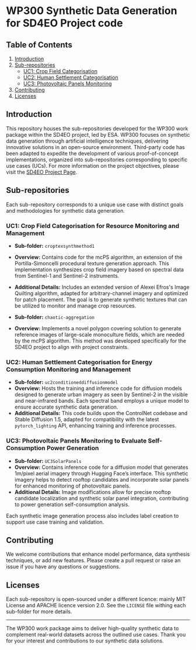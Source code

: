 # WP300 Synthetic Data Generation for SD4EO Project code

## Table of Contents

1. [Introduction](#introduction)
2. [Sub-repositories](#sub-repositories)
   - [UC1: Crop Field Categorisation](#uc1-crop-field-categorisation)
   - [UC2: Human Settlement Categorisation](#uc2-human-settlement-categorisation)
   - [UC3: Photovoltaic Panels Monitoring](#uc3-photovoltaic-panels-monitoring)
5. [Contributing](#contributing)
6. [Licenses](#license)


## Introduction

This repository houses the sub-repositories developed for the WP300 work package within the SD4EO project, led by ESA. WP300 focuses on synthetic data generation through artificial intelligence techniques, delivering innovative solutions in an open-source environment. Third-party code has been adapted to expedite the development of various proof-of-concept implementations, organized into sub-repositories corresponding to specific use cases (UCs). For more information on the project objectives, please visit the [SD4EO Project Page](https://eo4society.esa.int/projects/sd4eo/).


## Sub-repositories

Each sub-repository corresponds to a unique use case with distinct goals and methodologies for synthetic data generation.

### UC1: Crop Field Categorisation for Resource Monitoring and Management

- **Sub-folder:** `croptexsynthmethod1`
- **Overview:** Contains code for the mcPS algorithm, an extension of the Portilla-Simoncelli procedural texture generation approach. This implementation synthesizes crop field imagery based on spectral data from Sentinel-1 and Sentinel-2 instruments.
- **Additional Details:** Includes an extended version of Alexei Efros's Image Quilting algorithm, adapted for arbitrary-channel imagery and optimized for patch placement. The goal is to generate synthetic textures that can be utilized to monitor and manage crop resources.

- **Sub-folder:** `chaotic-aggregation`
- **Overview:** Implements a novel polygon covering solution to generate reference images of large-scale monoculture fields, which are needed by the mcPS algorithm. This method was developed specifically for the SD4EO project to align with project constraints.

### UC2: Human Settlement Categorisation for Energy Consumption Monitoring and Management

- **Sub-folder:** `uc2conditioneddiffusionmodel`
- **Overview:** Hosts the training and inference code for diffusion models designed to generate urban imagery as seen by Sentinel-2 in the visible and near-infrared bands. Each spectral band employs a unique model to ensure accurate synthetic data generation.
- **Additional Details:** This code builds upon the ControlNet codebase and Stable Diffusion 1.5, adapted for compatibility with the latest `pytorch_lighting` API, enhancing training and inference processes.

### UC3: Photovoltaic Panels Monitoring to Evaluate Self-Consumption Power Generation

- **Sub-folder:** `UC3SolarPanels`
- **Overview:** Contains inference code for a diffusion model that generates 1m/pixel aerial imagery through Hugging Face’s interface. This synthetic imagery helps to detect rooftop candidates and incorporate solar panels for enhanced monitoring of photovoltaic panels.
- **Additional Details:** Image modifications allow for precise rooftop candidate localization and synthetic solar panel integration, contributing to power generation self-consumption analysis.

Each synthetic image generation process also includes label creation to support use case training and validation.


## Contributing

We welcome contributions that enhance model performance, data synthesis techniques, or add new features. Please create a pull request or raise an issue if you have any questions or suggestions.


## Licenses

Each sub-repository is open-sourced under a different licence: mainly MIT License and APACHE licence version 2.0. See the `LICENSE` file withing each sub-folder for more details.

--- 
The WP300 work package aims to deliver high-quality synthetic data to complement real-world datasets across the outlined use cases. Thank you for your interest and contributions to our synthetic data solutions.
```
